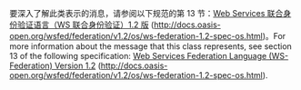<span data-ttu-id="f6126-101">要深入了解此类表示的消息，请参阅以下规范的第 13 节：[Web Services 联合身份验证语言（WS 联合身份验证）1.2 版](http://docs.oasis-open.org/wsfed/federation/v1.2/os/ws-federation-1.2-spec-os.html) (http://docs.oasis-open.org/wsfed/federation/v1.2/os/ws-federation-1.2-spec-os.html)。</span><span class="sxs-lookup"><span data-stu-id="f6126-101">For more information about the message that this class represents, see section 13 of the following specification: [Web Services Federation Language (WS-Federation) Version 1.2](http://docs.oasis-open.org/wsfed/federation/v1.2/os/ws-federation-1.2-spec-os.html) (http://docs.oasis-open.org/wsfed/federation/v1.2/os/ws-federation-1.2-spec-os.html).</span></span>
